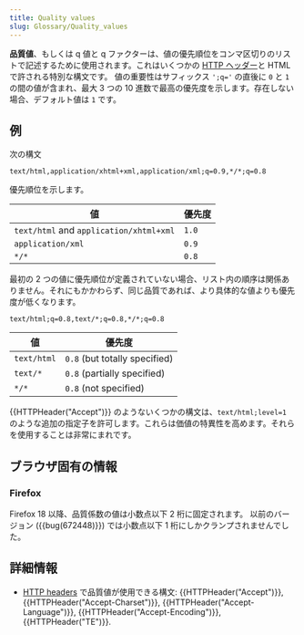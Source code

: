 ```yaml
---
title: Quality values
slug: Glossary/Quality_values
---
```


**品質値**、もしくは q 値と q ファクターは、値の優先順位をコンマ区切りのリストで記述するために使用されます。これはいくつかの [HTTP ヘッダー](/ja/docs/Web/HTTP/Headers)と HTML で許される特別な構文です。 値の重要性はサフィックス `';q='` の直後に `0` と `1` の間の値が含まれ、最大 3 つの 10 進数で最高の優先度を示します。存在しない場合、デフォルト値は `1` です。

## 例

次の構文

```
text/html,application/xhtml+xml,application/xml;q=0.9,*/*;q=0.8
```

優先順位を示します。

| 値                                      | 優先度 |
| --------------------------------------- | ------ |
| `text/html` and `application/xhtml+xml` | `1.0`  |
| `application/xml`                       | `0.9`  |
| `*/*`                                   | `0.8`  |

最初の 2 つの値に優先順位が定義されていない場合、リスト内の順序は関係ありません。それにもかかわらず、同じ品質であれば、より具体的な値よりも優先度が低くなります。

```
text/html;q=0.8,text/*;q=0.8,*/*;q=0.8
```

| 値          | 優先度                        |
| ----------- | ----------------------------- |
| `text/html` | `0.8` (but totally specified) |
| `text/*`    | `0.8` (partially specified)   |
| `*/*`       | `0.8` (not specified)         |

{{HTTPHeader("Accept")}} のようないくつかの構文は、`text/html;level=1` のような追加の指定子を許可します。これらは価値の特異性を高めます。それらを使用することは非常にまれです。

## ブラウザ固有の情報

### Firefox

Firefox 18 以降、品質係数の値は小数点以下 2 桁に固定されます。 以前のバージョン ({{bug(672448)}}) では小数点以下 1 桁にしかクランプされませんでした。

## 詳細情報

- [HTTP headers](/ja/docs/Web/HTTP/Headers) で品質値が使用できる構文: {{HTTPHeader("Accept")}}, {{HTTPHeader("Accept-Charset")}}, {{HTTPHeader("Accept-Language")}}, {{HTTPHeader("Accept-Encoding")}}, {{HTTPHeader("TE")}}.
